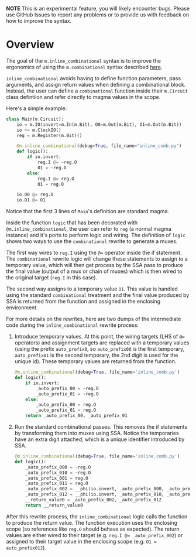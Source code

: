 **NOTE** This is an experimental feature, you will likely encounter bugs.
Please use GitHub Issues to report any problems or to provide us with feedback
on how to improve the syntax.

# Overview
The goal of the `m.inline_combinational` syntax is to improve the ergonomics of
using the `m.combinational` syntax described [here](./circuit_definitions.md).

`inline_combinational` avoids having to define function parameters, pass
arguments, and assign return values when defining a combinational block.  Instead,
the user can define a `combinational` function inside their `m.Circuit` class
defintiion and refer directly to magma values in the scope.  

Here's a simple example:

```python
class Main(m.Circuit):
    io = m.IO(invert=m.In(m.Bit), O0=m.Out(m.Bit), O1=m.Out(m.Bit))
    io += m.ClockIO()
    reg = m.Register(m.Bit)()

    @m.inline_combinational(debug=True, file_name="inline_comb.py")
    def logic():
        if io.invert:
            reg.I @= ~reg.O
            O1 = ~reg.O
        else:
            reg.I @= reg.O
            O1 = reg.O

    io.O0 @= reg.O
    io.O1 @= O1
```

Notice that the first 3 lines of `Main`'s definition are standard magma.

Inside the function `logic` that has been decorated with
`@m.inline_combinational`, the user can refer to `reg` (a normal magma
instance) and it's ports to perform logic and wiring.  The definition of
`logic` shows two ways to use the `combinational` rewrite to generate a muxes.

The first way wires to `reg.I` using the `@=` operator inside the if statement.
The `combinational` rewrite logic will change these statements to assign to a
temporary value, which will then get process by the SSA pass to produce the
final value (output of a mux or chain of muxes) which is then wired to the
original target (`reg.I` in this case).

The second way assigns to a temporary value `O1`.  This value is handled using
the standard `combinational` treatment and the final value produced by SSA is
returned from the function and assigned in the enclosing environment.

For more details on the rewrites, here are two dumps of the intermediate code
during the `inline_combinational` rewrite process:
1. Introduce temporary values.  At this point, the wiring targets (LHS of `@=`
   operators) and assignment targets are replaced with a temporary values
   (using the prefix `auto_prefix0`, so `auto_prefix00` is the first temporary,
   `auto_prefix01` is the second temporary, the 2nd digit is used for the
   unique id). These temporary values are returned from the function.
   ```python
   @m.inline_combinational(debug=True, file_name='inline_comb.py')
   def logic():
       if io.invert:
           _auto_prefix_00 = ~reg.O
           _auto_prefix_01 = ~reg.O
       else:
           _auto_prefix_00 = reg.O
           _auto_prefix_01 = reg.O
       return _auto_prefix_00, _auto_prefix_01
   ```
2. Run the standard combinational passes.  This removes the if statements by
   transforming them into muxes using SSA.  Notice the temporaries have an
   extra digit attached, which is a unique identifier introduced by SSA.
   ```python
   @m.inline_combinational(debug=True, file_name='inline_comb.py')
   def logic():
       _auto_prefix_000 = ~reg.O
       _auto_prefix_010 = ~reg.O
       _auto_prefix_001 = reg.O
       _auto_prefix_011 = reg.O
       _auto_prefix_002 = __phi(io.invert, _auto_prefix_000, _auto_prefix_001)
       _auto_prefix_012 = __phi(io.invert, _auto_prefix_010, _auto_prefix_011)
       __return_value0 = _auto_prefix_002, _auto_prefix_012
       return __return_value0
   ```

After this rewrite process, the `inline_combinational` logic calls the function
to produce the return value.  The function execution uses the enclosing scope
(so references like `reg.O` should behave as expected).  The return values are
either wired to their target (e.g. `reg.I @= _auto_prefix_002`) or assigned to
their target value in the enclosing scope (e.g. `O1 = auto_prefix012`).
